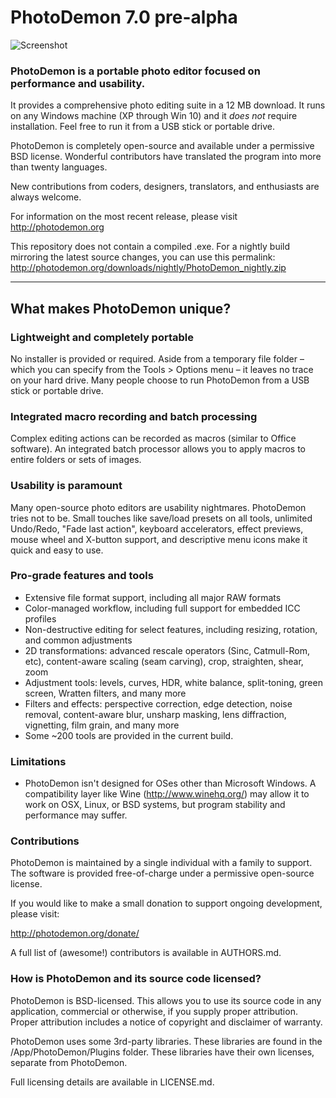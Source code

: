 # PhotoDemon 7.0 pre-alpha

![Screenshot](http://photodemon.org/images/PD_70_a2.jpg)

### PhotoDemon is a portable photo editor focused on performance and usability.  

It provides a comprehensive photo editing suite in a 12 MB download.  It runs on any Windows machine (XP through Win 10) and it *does not* require installation.  Feel free to run it from a USB stick or portable drive.

PhotoDemon is completely open-source and available under a permissive BSD license.  Wonderful contributors have translated the program into more than twenty languages.

New contributions from coders, designers, translators, and enthusiasts are always welcome.

For information on the most recent release, please visit
http://photodemon.org

This repository does not contain a compiled .exe.  For a nightly build mirroring the latest source changes, you can use this permalink:
http://photodemon.org/downloads/nightly/PhotoDemon_nightly.zip 

***

## What makes PhotoDemon unique?

### Lightweight and completely portable
No installer is provided or required.  Aside from a temporary file folder – which you can specify from the Tools > Options menu – it leaves no trace on your hard drive.  Many people choose to run PhotoDemon from a USB stick or portable drive.

### Integrated macro recording and batch processing
Complex editing actions can be recorded as macros (similar to Office software).  An integrated batch processor allows you to apply macros to entire folders or sets of images.

### Usability is paramount
Many open-source photo editors are usability nightmares.  PhotoDemon tries not to be.  Small touches like save/load presets on all tools, unlimited Undo/Redo, "Fade last action", keyboard accelerators, effect previews, mouse wheel and X-button support, and descriptive menu icons make it quick and easy to use.

### Pro-grade features and tools
* Extensive file format support, including all major RAW formats
* Color-managed workflow, including full support for embedded ICC profiles
* Non-destructive editing for select features, including resizing, rotation, and common adjustments
* 2D transformations: advanced rescale operators (Sinc, Catmull-Rom, etc), content-aware scaling (seam carving), crop, straighten, shear, zoom
* Adjustment tools: levels, curves, HDR, white balance, split-toning, green screen, Wratten filters, and many more
* Filters and effects: perspective correction, edge detection, noise removal, content-aware blur, unsharp masking, lens diffraction, vignetting, film grain, and many more
* Some ~200 tools are provided in the current build.

### Limitations

* PhotoDemon isn't designed for OSes other than Microsoft Windows.  A compatibility layer like Wine (http://www.winehq.org/) may allow it to work on OSX, Linux, or BSD systems, but program stability and performance may suffer.

### Contributions
PhotoDemon is maintained by a single individual with a family to support.  The software is provided free-of-charge under a permissive open-source license.

If you would like to make a small donation to support ongoing development, please visit:

http://photodemon.org/donate/

A full list of (awesome!) contributors is available in AUTHORS.md.

### How is PhotoDemon and its source code licensed?

PhotoDemon is BSD-licensed.  This allows you to use its source code in any application, commercial or otherwise, if you supply proper attribution.  Proper attribution includes a notice of copyright and disclaimer of warranty.

PhotoDemon uses some 3rd-party libraries.  These libraries are found in the /App/PhotoDemon/Plugins folder.  These libraries have their own licenses, separate from PhotoDemon.

Full licensing details are available in LICENSE.md.
